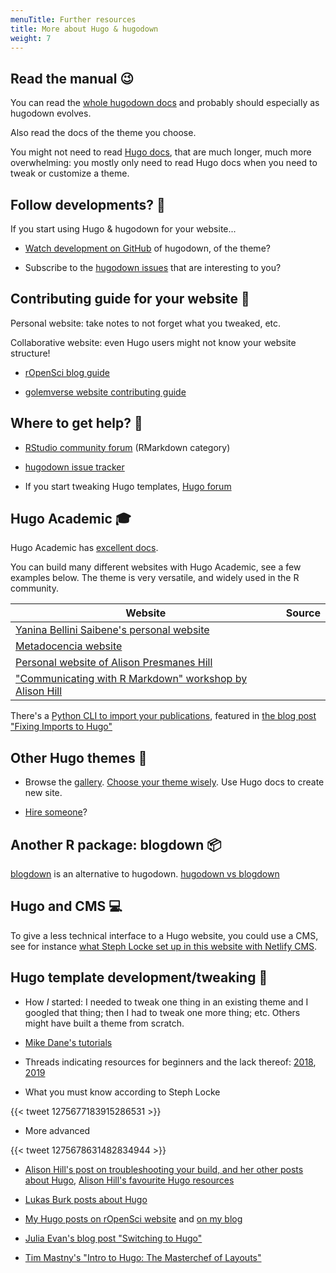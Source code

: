 ```yaml
---
menuTitle: Further resources
title: More about Hugo & hugodown
weight: 7
---
```


## Read the manual :wink:

You can read the [whole hugodown docs](https://hugodown.r-lib.org/) and probably should especially as hugodown evolves.

Also read the docs of the theme you choose.

You might not need to read [Hugo docs](https://gohugo.io/documentation/), that are much longer, much more overwhelming: you mostly only need to read Hugo docs when you need to tweak or customize a theme.

## Follow developments? :eyes:

If you start using Hugo & hugodown for your website...

* [Watch development on GitHub](https://help.github.com/en/github/managing-subscriptions-and-notifications-on-github/viewing-your-subscriptions#configuring-your-watch-settings-for-an-individual-repository) of hugodown, of the theme?

* Subscribe to the [hugodown issues](https://github.com/r-lib/hugodown/issues) that are interesting to you?

## Contributing guide for your website :pencil:

Personal website: take notes to not forget what you tweaked, etc.

Collaborative website: even Hugo users might not know your website structure!

* [rOpenSci blog guide](https://blogguide.ropensci.org/)

* [golemverse website contributing guide](https://github.com/ThinkR-open/golemverse.org/blob/master/how-to.Rmd)

## Where to get help? :wave:

* [RStudio community forum](https://community.rstudio.com/c/R-Markdown/10) (RMarkdown category)

* [hugodown issue tracker](https://github.com/r-lib/hugodown/issues?q=is%3Aissue+is%3Aopen+sort%3Aupdated-desc)

* If you start tweaking Hugo templates, [Hugo forum](https://discourse.gohugo.io/)


## Hugo Academic :mortar_board:

Hugo Academic has [excellent docs](https://sourcethemes.com/academic/docs/).

You can build many different websites with Hugo Academic, see a few examples below.
The theme is very versatile, and widely used in the R community.

| Website | Source |
|---|---|
|[Yanina Bellini Saibene's personal website](https://yabellini.netlify.app/)| [<i class='fab fa-fw fa-github'>](https://github.com/yabellini/SitioAcademico) |
|[Metadocencia website](https://www.metadocencia.org/)| [<i class='fab fa-fw fa-github'>](https://github.com/MetaDocencia/SitioWeb) |
|[Personal website of Alison Presmanes Hill ](https://alison.rbind.io/)| [<i class='fab fa-fw fa-github'>](https://github.com/rbind/apreshill) |
|["Communicating with R Markdown" workshop by Alison Hill](https://ysc-rmarkdown.netlify.app/)| [<i class='fab fa-fw fa-github'>](https://github.com/rstudio-education/communicate-rmd-workshop) |


There's a [Python CLI to import your publications](https://github.com/sourcethemes/academic-admin), featured in [the blog post "Fixing Imports to Hugo"](https://dyerlab.org/post/fixing-imports-to-hugo/)

## Other Hugo themes :school_satchel:

* Browse the [gallery](https://themes.gohugo.io/). [Choose your theme wisely](https://masalmon.eu/2020/02/29/hugo-maintenance/#choose-your-theme-wisely-and-keep-in-touch). Use Hugo docs to create new site.

* [Hire someone](/webdev/hire/)?

## Another R package: blogdown :package:

[blogdown](https://bookdown.org/yihui/blogdown/) is an alternative to hugodown. [hugodown vs blogdown](https://hugodown.r-lib.org/#compared-to-blogdown)

## Hugo and CMS  :computer:

To give a less technical interface to a Hugo website, you could use a CMS, see for instance [what Steph Locke set up in this website with Netlify CMS](https://github.com/hzi-braunschweig/serohub).

## Hugo template development/tweaking :nut_and_bolt:

* How _I_ started: I needed to tweak one thing in an existing theme and I googled that thing; then I had to tweak one more thing; etc. Others might have built a theme from scratch.

* [Mike Dane's tutorials](https://www.mikedane.com/static-site-generators/hugo/)

* Threads indicating resources for beginners and the lack thereof: [2018](https://discourse.gohugo.io/t/comprehensive-hugo-tutorial-for-beginners/12586), [2019](https://discourse.gohugo.io/t/list-of-comprehensive-tutorials-for-beginners-2019/19654)

* What you must know according to Steph Locke

{{< tweet 1275677183915286531 >}}

* More advanced

{{< tweet 1275678631482834944 >}}

* [Alison Hill's post on troubleshooting your build, and her other posts about Hugo](https://alison.rbind.io/post/2019-03-04-hugo-troubleshooting/), [Alison Hill's favourite Hugo resources](https://summer-of-blogdown.netlify.app/day-04/#deeper-dives)

* [Lukas Burk posts about Hugo](https://blog.jemu.name/tags/hugo/)

* [My Hugo posts on rOpenSci website](https://ropensci.org/tags/hugo/) and [on my blog](https://masalmon.eu/tags/hugo/)

* [Julia Evan's blog post "Switching to Hugo"](https://jvns.ca/blog/2016/10/09/switching-to-hugo/)

* [Tim Mastny's "Intro to Hugo: The Masterchef of Layouts"](https://timmastny.rbind.io/blog/intro-hugo-blogdown-chef/)

